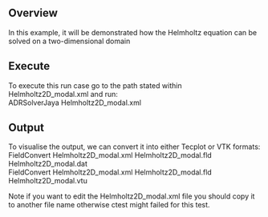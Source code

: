 Overview
--------
In this example, it will be demonstrated how the Helmholtz equation can be solved on a
two-dimensional domain

Execute
-------
To execute this run case go to the path stated within Helmholtz2D_modal.xml and run: \
ADRSolverJaya Helmholtz2D_modal.xml

Output
------
To visualise the output, we can convert it into either Tecplot or VTK formats: \
FieldConvert Helmholtz2D_modal.xml Helmholtz2D_modal.fld Helmholtz2D_modal.dat \
FieldConvert Helmholtz2D_modal.xml Helmholtz2D_modal.fld Helmholtz2D_modal.vtu

Note if you want to edit the Helmholtz2D_modal.xml file you should copy it to another file name otherwise ctest might failed for this test.
